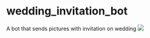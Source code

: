 # wedding_invitation_bot
A bot that sends pictures with invitation on wedding
![](relative%20/imgs/1.jpg)
[](relative%20/imgs/2.jpg)
